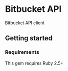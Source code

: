 # Bitbucket API
Bitbucket API client

## Getting started

### Requirements
This gem requires Ruby 2.5+